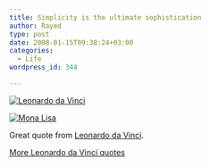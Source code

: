 ```yaml
---
title: Simplicity is the ultimate sophistication
author: Rayed
type: post
date: 2008-01-15T09:38:24+03:00
categories:
  - Life
wordpress_id: 344

---
```

 <a href='/static/uploads/2008/01/200px-leonardo_self.jpg' title='Leonardo da Vinci'><img src='/static/uploads/2008/01/200px-leonardo_self.thumbnail.jpg' alt='Leonardo da Vinci' /></a>
 
<a href='/static/uploads/2008/01/200px-mona_lisa.jpeg' title='Mona Lisa'><img src='/static/uploads/2008/01/200px-mona_lisa.thumbnail.jpeg' alt='Mona Lisa' /></a>

Great quote from <a href="http://en.wikipedia.org/wiki/Leonardo_da_Vinci">Leonardo da Vinci</a>.

<a href="http://www.brainyquote.com/quotes/authors/l/leonardo_da_vinci.html">More Leonardo da Vinci  quotes</a>

